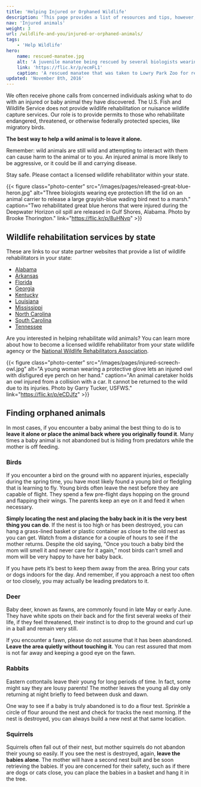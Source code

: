 ```yaml
---
title: 'Helping Injured or Orphaned Wildlife'
description: 'This page provides a list of resources and tips, however, in general the best way to help a baby animal is to leave it alone, and trained wildlife rehabilitators can assist you if you find an injured animal. The U.S. Fish and Wildlife Service does not provide wildlife rehabilitation or wildlife capture services.'
nav: 'Injured animals'
weight: 3
url: /wildlife-and-you/injured-or-orphaned-animals/
tags:
    - 'Help Wildlife'
hero:
    name: rescued-manatee.jpg
    alt: 'A juvenile manatee being rescued by several biologists wearing wet suits.'
    link: 'https://flic.kr/p/ecmFL1'
    caption: 'A rescued manatee that was taken to Lowry Park Zoo for rehabilitation. Photo by FWC.'
updated: 'November 8th, 2016'
---
```


We often receive phone calls from concerned individuals asking what to do with an injured or baby animal they have discovered. The U.S. Fish and Wildlife Service does not provide wildlife rehabilitation or nuisance wildlife capture services. Our role is to provide permits to those who rehabilitate endangered, threatened, or otherwise federally protected species, like migratory birds.

**The best way to help a wild animal is to leave it alone.**

Remember: wild animals are still wild and attempting to interact with them can cause harm to the animal or to you. An injured animal is more likely to be aggressive, or it could be ill and carrying disease.

Stay safe. Please contact a licensed wildlife rehabilitator within your state.

{{< figure class="photo-center" src="/images/pages/released-great-blue-heron.jpg" alt="Three biologists wearing eye protection lift the lid on an animal carrier to release a large grayish-blue wading bird next to a marsh." caption="Two rehabilitated great blue herons that were injured during the Deepwater Horizon oil spill are released in Gulf Shores, Alabama. Photo by Brooke Thorington." link="https://flic.kr/p/8uHNvp" >}}

## Wildlife rehabilitation services by state

These are links to our state partner websites that provide a list of wildlife rehabilitators in your state:

- [Alabama](http://www.outdooralabama.com/current-wildlife-rehabbers)
- [Arkansas](https://www.agfc.com/en/resources/wildlife-conservation/wildlife-rehabilitation/)
- [Florida](http://myfwc.com/conservation/you-conserve/assistnuisance-wildlife/wildlife-rehabbers/)
- [Georgia](http://georgiawildlife.com/injuredorphanedwildlife)
- [Kentucky](http://app.fw.ky.gov/rehabilitatorNew/)
- [Louisiana](http://www.wlf.louisiana.gov/rehab)
- [Mississippi](http://www.mswildliferehab.com/)
- [North Carolina](http://www.ncwildlife.org/Injured-Wildlife)
- [South Carolina](http://www.dnr.sc.gov/wildlife/rehab/)
- [Tennessee](https://www.tn.gov/twra/article/wildlife-rehabilitator-list)

Are you interested in helping rehabilitate wild animals? You can learn more about how to become a licensed wildlife rehabilitator from your state wildlife agency or the [National Wildlife Rehabilitators Association](http://www.nwrawildlife.org/).

{{< figure class="photo-center" src="/images/pages/injured-screech-owl.jpg" alt="A young woman wearing a protective glove lets an injured owl with disfigured eye perch on her hand." caption="An animal caretaker holds an owl injured from a collision with a car. It cannot be returned to the wild due to its injuries. Photo by Garry Tucker, USFWS." link="https://flic.kr/p/eCDJfz" >}}

## Finding orphaned animals

In most cases, if you encounter a baby animal the best thing to do is to **leave it alone or place the animal back where you originally found it**. Many times a baby animal is not abandoned but is hiding from predators while the mother is off feeding.

### Birds

If you encounter a bird on the ground with no apparent injuries, especially during the spring time, you have most likely found a young bird or fledgling that is learning to fly.  Young birds often leave the nest before they are capable of flight. They spend a few pre-flight days hopping on the ground and flapping their wings. The parents keep an eye on it and feed it when necessary.

**Simply locating the nest and placing the baby back in it is the very best thing you can do**. If the nest is too high or has been destroyed, you can hang a grass-lined basket or plastic container as close to the old nest as you can get. Watch from a distance for a couple of hours to see if the mother returns. Despite the old saying, “Once you touch a baby bird the mom will smell it and never care for it again,” most birds can’t smell and mom will be very happy to have her baby back.

If you have pets it’s best to keep them away from the area. Bring your cats or dogs indoors for the day. And remember, if you approach a nest too often or too closely, you may actually be leading predators to it.

### Deer

Baby deer, known as fawns, are commonly found in late May or early June. They have white spots on their back and for the first several weeks of their life, if they feel threatened, their instinct is to drop to the ground and curl up in a ball and remain very still.

If you encounter a fawn, please do not assume that it has been abandoned. **Leave the area quietly without touching it**. You can rest assured that mom is not far away and keeping a good eye on the fawn.

### Rabbits

Eastern cottontails leave their young for long periods of time. In fact, some might say they are lousy parents! The mother leaves the young all day only returning at night briefly to feed between dusk and dawn.

One way to see if a baby is truly abandoned is to do a flour test. Sprinkle a circle of flour around the nest and check for tracks the next morning. If the nest is destroyed, you can always build a new nest at that same location.

### Squirrels

Squirrels often fall out of their nest, but mother squirrels do not abandon their young so easily. If you see the nest is destroyed, again, **leave the babies alone**. The mother will have a second nest built and be soon retrieving the babies. If you are concerned for their safety, such as if there are dogs or cats close, you can place the babies in a basket and hang it in the tree.

